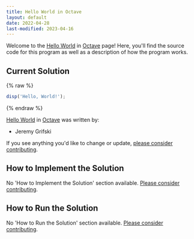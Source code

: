 ```yaml
---
title: Hello World in Octave
layout: default
date: 2022-04-28
last-modified: 2023-04-16
---
```


Welcome to the [Hello World](https://sampleprograms.io/projects/hello-world) in [Octave](https://sampleprograms.io/languages/octave) page! Here, you'll find the source code for this program as well as a description of how the program works.

## Current Solution

{% raw %}

```octave
disp('Hello, World!');
```

{% endraw %}

[Hello World](https://sampleprograms.io/projects/hello-world) in [Octave](https://sampleprograms.io/languages/octave) was written by:

- Jeremy Grifski

If you see anything you'd like to change or update, [please consider contributing](https://github.com/TheRenegadeCoder/sample-programs).

## How to Implement the Solution

No 'How to Implement the Solution' section available. [Please consider contributing](https://github.com/TheRenegadeCoder/sample-programs-website).

## How to Run the Solution

No 'How to Run the Solution' section available. [Please consider contributing](https://github.com/TheRenegadeCoder/sample-programs-website).